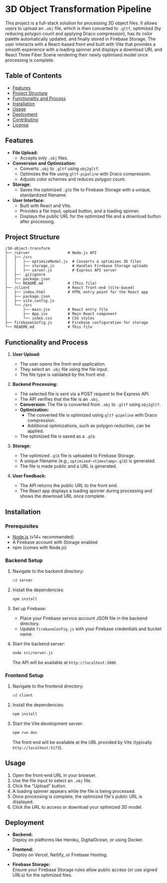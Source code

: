 # 3D Object Transformation Pipeline

This project is a full-stack solution for processing 3D object files. It allows users to upload an `.obj` file, which is then converted to `.gltf`, optimized (by reducing polygon count and applying Draco compression), has its color palette automatically updated, and finally stored in Firebase Storage. The user interacts with a React-based front end built with Vite that provides a smooth experience with a loading spinner and displays a download URL and React Three Fiber Scene rendering their newly optimised model once processing is complete.

## Table of Contents

- [Features](#features)
- [Project Structure](#project-structure)
- [Functionality and Process](#functionality-and-process)
- [Installation](#installation)
- [Usage](#usage)
- [Deployment](#deployment)
- [Contributing](#contributing)
- [License](#license)

## Features

- **File Upload:**  
  - Accepts only `.obj` files.
- **Conversion and Optimization:**  
  - Converts `.obj` to `.gltf` using `obj2gltf`.
  - Optimizes the file using `gltf-pipeline` with Draco compression.
  - Adjusts color schemes and reduces polygon count.
- **Storage:**  
  - Saves the optimized `.glb` file to Firebase Storage with a unique, standardized filename.
- **User Interface:**  
  - Built with React and Vite.
  - Provides a file input, upload button, and a loading spinner.
  - Displays the public URL for the optimized file and a download button after processing.

## Project Structure

```
/3d-object-transform
├── /server                 # Node.js API
│   ├── /src
│   │   ├── optimizeModel.js  # Converts & optimizes 3D files
│   │   ├── storage.js        # Handles Firebase Storage uploads
│   │   ├── server.js         # Express API server
│   ├── .gitignore
│   ├── package.json
│   └── README.md           # (This file)
├── /client                 # React front-end (Vite-based)
│   ├── index.html          # HTML entry point for the React app
│   ├── package.json
│   ├── vite.config.js
│   └── /src
│       ├── main.jsx        # React entry file
│       ├── App.jsx         # Main React component
│       └── index.css       # CSS styles
├── firebaseConfig.js       # Firebase configuration for storage
└── README.md               # This file
```

## Functionality and Process

1. **User Upload:**
   - The user opens the front-end application.
   - They select an `.obj` file using the file input.
   - The file type is validated by the front end.

2. **Backend Processing:**
   - The selected file is sent via a POST request to the Express API.
   - The API verifies that the file is an `.obj`.
   - **Conversion:** The file is converted from `.obj` to `.gltf` using `obj2gltf`.
   - **Optimization:**  
     - The converted file is optimized using `gltf-pipeline` with Draco compression.
     - Additional optimizations, such as polygon reduction, can be applied.
   - The optimized file is saved as a `.glb`.

3. **Storage:**
   - The optimized `.glb` file is uploaded to Firebase Storage.
   - A unique filename (e.g., `optimized-<timestamp>.glb`) is generated.
   - The file is made public and a URL is generated.

4. **User Feedback:**
   - The API returns the public URL to the front end.
   - The React app displays a loading spinner during processing and shows the download URL once complete.

## Installation

### Prerequisites

- [Node.js](https://nodejs.org/) (v14+ recommended)
- A Firebase account with Storage enabled
- npm (comes with Node.js)

### Backend Setup

1. Navigate to the backend directory:
   ```bash
   cd server
   ```

2. Install the dependencies:
   ```bash
   npm install
   ```

3. Set up Firebase:
   - Place your Firebase service account JSON file in the backend directory.
   - Update `firebaseConfig.js` with your Firebase credentials and bucket name.

4. Start the backend server:
   ```bash
   node src/server.js
   ```
   The API will be available at `http://localhost:3000`.

### Frontend Setup

1. Navigate to the frontend directory:
   ```bash
   cd client
   ```

2. Install the dependencies:
   ```bash
   npm install
   ```

3. Start the Vite development server:
   ```bash
   npm run dev
   ```
   The front end will be available at the URL provided by Vite (typically `http://localhost:5173`).

## Usage

1. Open the front-end URL in your browser.
2. Use the file input to select an `.obj` file.
3. Click the "Upload" button.
4. A loading spinner appears while the file is being processed.
5. Once processing is complete, the optimized file's public URL is displayed.
6. Click the URL to access or download your optimized 3D model.

## Deployment

- **Backend:**  
  Deploy on platforms like Heroku, DigitalOcean, or using Docker.
  
- **Frontend:**  
  Deploy on Vercel, Netlify, or Firebase Hosting.
  
- **Firebase Storage:**  
  Ensure your Firebase Storage rules allow public access (or use signed URLs) for the optimized files.